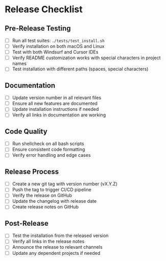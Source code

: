 # Release Checklist

## Pre-Release Testing
- [ ] Run all test suites: `./tests/test_install.sh`
- [ ] Verify installation on both macOS and Linux
- [ ] Test with both Windsurf and Cursor IDEs
- [ ] Verify README customization works with special characters in project names
- [ ] Test installation with different paths (spaces, special characters)

## Documentation
- [ ] Update version number in all relevant files
- [ ] Ensure all new features are documented
- [ ] Update installation instructions if needed
- [ ] Verify all links in documentation are working

## Code Quality
- [ ] Run shellcheck on all bash scripts
- [ ] Ensure consistent code formatting
- [ ] Verify error handling and edge cases

## Release Process
- [ ] Create a new git tag with version number (vX.Y.Z)
- [ ] Push the tag to trigger CI/CD pipeline
- [ ] Verify the release on GitHub
- [ ] Update the changelog with release date
- [ ] Create release notes on GitHub

## Post-Release
- [ ] Test the installation from the released version
- [ ] Verify all links in the release notes
- [ ] Announce the release to relevant channels
- [ ] Update any dependent projects if needed

